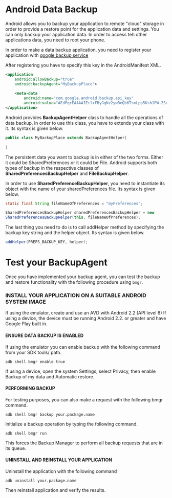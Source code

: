 # Android Data Backup

Android allows you to backup your application to remote "cloud" storage in
order to provide a restore point for the application data and settings. You can
only backup your application data. In order to access teh other applications
data, you need to root your phone. 

In order to make a data backup application, you need to register your
application with [google backup
service](https://developer.android.com/google/backup/signup.html)

After registering you have to specify this key in the AndroidManifest XML.

```xml
<application
    android:allowBackup="true"
    android:backupAgent="MyBackupPlace">
    
    <meta-data
        android:name="com.google.android.backup.api_key"
        android:value="AEdPqrEAAAAIErlxFByGgNz2ywBeQb6TsmLpp5Ksh1PW-ZSexg"/>
</application>
```

Android provides **BackupAgentHelper** class to handle all the operations of
data backup. In order to use this class, you have to extends your class with
it. Its syntax is given below.

```java
public class MyBackupPlace extends BackupAgentHelper{
    
}
```

The persistent data you want to backup is in either of the two forms. Either it
could be SharedPreferences or it could be File. Android supports both types of
backup in the respective classes of **SharedPreferencesBackupHelper** and
**FileBackupHelper**.

In order to use **SharedPreferenceBackupHelper**, you need to instantiate its
object with the name of your sharedPreferences file. Its syntax is given below.

```java
static final String fileNameOfPreferences = "myPreferences";

SharedPreferencesBackupHelper sharedPreferencesBackupHelper = new
SharedPreferencesBackupHelper(this, fileNameOfPreferences);
```

The last thing you need to do is to call addHelper method by specifying the
backup key string and the helper object. Its syntax is given below.

```java
addHelper(PREFS_BACKUP_KEY, helper);
```
# Test your BackupAgent

Once you have implemented your backup agent, you can test the backup and
restore functionality with the following procedure using `bmgr`.

### INSTALL YOUR APPLICATION ON A SUITABLE ANDROID SYSTEM IMAGE
If using the emulator, create and use an AVD with Android 2.2 (API level 8)
If using a device, the device must be running Android 2.2. or greater and have
Google Play built in.

#### ENSURE DATA BACKUP IS ENABLED
If using the emulator you can enable backup with the following command from
your SDK tools/ path.

```
adb shell bmgr enable true 
```

If using a device, open the system Settings, select Privacy, then enable Backup
of my data and Automatic restore.

#### PERFORMING BACKUP
For testing purposes, you can also make a request with the following bmgr
command.
```
adb shell bmgr backup your.package.name
```

Initialize a backup operation by typing the following command.

```
adb shell bmgr run
```

This forces the Backup Manager to perform all backup requests that are in its
queue.

#### UNINSTALL AND REINSTALL YOUR APPLICATION

Uninstall the application with the following command

```
adb uninstall your.package.name
```

Then reinstall application and verify the results.
